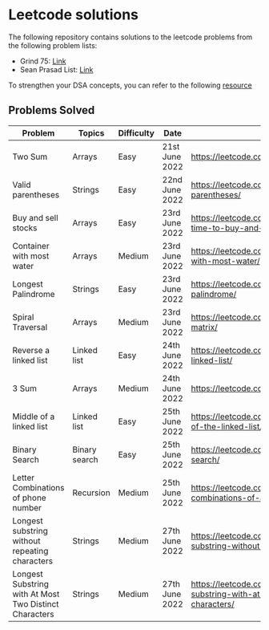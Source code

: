 # Leetcode solutions

The following repository contains solutions to the leetcode problems from the following problem lists:

- Grind 75: [Link](https://www.techinterviewhandbook.org/grind75)
- Sean Prasad List: [Link](https://leetcode.com/list/9k7j58mc/)

To strengthen your DSA concepts, you can refer to the following [resource](https://superstudy.guide/algorithms-data-structures/foundations/algorithmic-concepts)

## Problems Solved


Problem  | Topics | Difficulty | Date | Link
-------- | ------ | ----- | ----- | -----
Two Sum  | Arrays | Easy  | 21st June 2022 | https://leetcode.com/problems/two-sum/
Valid parentheses | Strings	| Easy | 22nd June 2022 | https://leetcode.com/problems/valid-parentheses/
Buy and sell stocks | Arrays | Easy | 23rd June 2022 | https://leetcode.com/problems/best-time-to-buy-and-sell-stock/
Container with most water | Arrays | Medium | 23rd June 2022 | https://leetcode.com/problems/container-with-most-water/
Longest Palindrome | Strings | Easy | 23rd June 2022 | https://leetcode.com/problems/longest-palindrome/
Spiral Traversal | Arrays | Medium | 23rd June 2022 | https://leetcode.com/problems/spiral-matrix/
Reverse a linked list | Linked list | Easy | 24th June 2022 | https://leetcode.com/problems/reverse-linked-list/
3 Sum| Arrays | Medium | 24th June 2022 | https://leetcode.com/problems/3sum/
Middle of a linked list | Linked list | Easy | 25th June 2022 | https://leetcode.com/problems/middle-of-the-linked-list/
Binary Search | Binary search | Easy | 25th June 2022 | https://leetcode.com/problems/binary-search/
Letter Combinations of phone number | Recursion | Medium | 25th June 2022 | https://leetcode.com/problems/letter-combinations-of-a-phone-number/
Longest substring without repeating characters | Strings | Medium | 27th June 2022 | https://leetcode.com/problems/longest-substring-without-repeating-characters/
Longest Substring with At Most Two Distinct Characters| Strings| Medium	| 27th June 2022 | https://leetcode.com/problems/longest-substring-with-at-most-two-distinct-characters/	